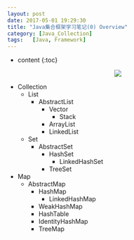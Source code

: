```yaml
---
layout: post
date: 2017-05-01 19:29:30
title: "Java集合框架学习笔记(0) Overview"
category: [Java_Collection]
tags:   [Java, Framework]
---
```


* content
{:toc}

<div style="text-align: center">
<img src="{{ site.url }}/images/201705/2017050101.gif"/> 
</div>

- Collection
  + List
    * AbstractList
      * Vector
        * Stack
      * ArrayList
      * LinkedList
  + Set
    * AbstractSet
      * HashSet
        * LinkedHashSet
      * TreeSet
- Map
  + AbstractMap
    * HashMap
      * LinkedHashMap
    * WeakHashMap
    * HashTable
    * IdentityHashMap
    * TreeMap
